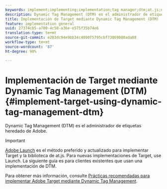```yaml
---
keywords: implement;implementing;implementation;tag manager;dtm;at.js;dynamic tag management
description: Dynamic Tag Management (DTM) es el administrador de etiquetas heredado de Adobe.
title: Implementación de Target mediante Dynamic Tag Management (DTM)
feature: implementation general
uuid: 27374cb5-a700-4c50-a36e-e575f35b74e6
translation-type: tm+mt
source-git-commit: e203dc94e9bb34c4090f5795cbf73869808ada88
workflow-type: tm+mt
source-wordcount: '87'
ht-degree: 90%

---
```



# Implementación de Target mediante Dynamic Tag Management (DTM){#implement-target-using-dynamic-tag-management-dtm}

Dynamic Tag Management (DTM) es el administrador de etiquetas heredado de Adobe.

>[!IMPORTANT]
>
>[Adobe Launch](../../../c-implementing-target/c-implementing-target-for-client-side-web/how-to-deployatjs/cmp-implementing-target-using-adobe-launch.md#topic_5234DDAEB0834333BD6BA1B05892FC25) es el método preferido y actualizado para implementar Target y la biblioteca de at.js. Para nuevas implementaciones de Target, use Launch. La siguiente guía es para clientes existentes que usan una implementación de DTM.

Para obtener más información, consulte [Prácticas recomendadas para implementar Adobe Target mediante Dynamic Tag Management](https://docs.adobe.com/content/help/en/dtm/implementing/overview.html).

